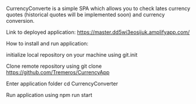 CurrencyConverte is a simple SPA which allows you to check lates currency quotes (historical quotes will be implemented soon) and currency conversion.


Link to deployed application: https://master.dd5wi3eosijuk.amplifyapp.com/



How to install and run application:

initialize local repository on your machine using git.init

Clone remote repository using git clone https://github.com/Tremeros/CurrencyApp

Enter application folder cd CurrencyConverter

Run application using npm run start
